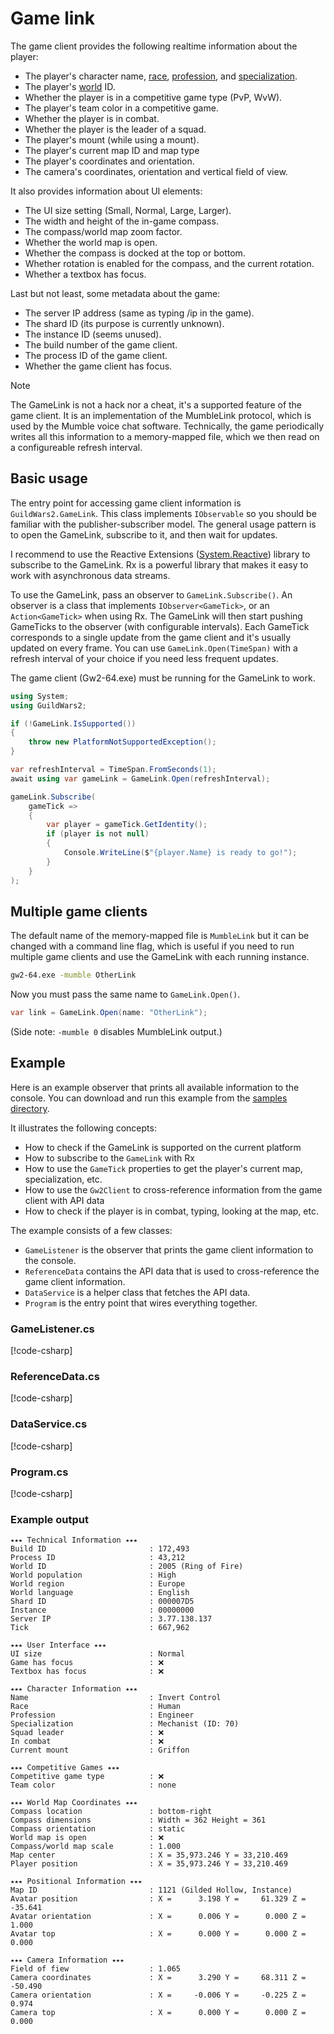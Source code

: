 # Game link

The game client provides the following realtime information about the player:

- The player's character name, [race], [profession], and [specialization].
- The player's [world] ID.
- Whether the player is in a competitive game type (PvP, WvW).
- The player's team color in a competitive game.
- Whether the player is in combat.
- Whether the player is the leader of a squad.
- The player's mount (while using a mount).
- The player's current map ID and map type
- The player's coordinates and orientation.
- The camera's coordinates, orientation and vertical field of view.

It also provides information about UI elements:

- The UI size setting (Small, Normal, Large, Larger).
- The width and height of the in-game compass.
- The compass/world map zoom factor.
- Whether the world map is open.
- Whether the compass is docked at the top or bottom.
- Whether rotation is enabled for the compass, and the current rotation.
- Whether a textbox has focus.

Last but not least, some metadata about the game:

- The server IP address (same as typing /ip in the game).
- The shard ID (its purpose is currently unknown).
- The instance ID (seems unused).
- The build number of the game client.
- The process ID of the game client.
- Whether the game client has focus.

> [!NOTE]
> The GameLink is not a hack nor a cheat, it's a supported feature of the game client.
> It is an implementation of the MumbleLink protocol, which is used by the Mumble voice chat software.
> Technically, the game periodically writes all this information to a memory-mapped file,
> which we then read on a configureable refresh interval.

## Basic usage

The entry point for accessing game client information is `GuildWars2.GameLink`.
This class implements `IObservable` so you should be familiar with the
publisher-subscriber model. The general usage pattern is to open the GameLink,
subscribe to it, and then wait for updates.

I recommend to use the Reactive Extensions
([System.Reactive][Rx]) library to subscribe to the GameLink. Rx is a powerful
library that makes it easy to work with asynchronous data streams.

To use the GameLink, pass an observer to `GameLink.Subscribe()`. An observer is
a class that implements `IObserver<GameTick>`, or an `Action<GameTick>` when
using Rx. The GameLink will then start pushing GameTicks to the observer (with
configurable intervals). Each GameTick corresponds to a single update from the
game client and it's usually updated on every frame. You can use
`GameLink.Open(TimeSpan)` with a refresh interval of your choice if you need less
frequent updates.

The game client (Gw2-64.exe) must be running for the GameLink to work.

``` csharp
using System;
using GuildWars2;

if (!GameLink.IsSupported())
{
    throw new PlatformNotSupportedException();
}

var refreshInterval = TimeSpan.FromSeconds(1);
await using var gameLink = GameLink.Open(refreshInterval);

gameLink.Subscribe(
    gameTick =>
    {
        var player = gameTick.GetIdentity();
        if (player is not null)
        {
            Console.WriteLine($"{player.Name} is ready to go!");
        }
    }
);
```

## Multiple game clients

The default name of the memory-mapped file is `MumbleLink` but it can be changed
with a command line flag, which is useful if you need to run multiple game clients
and use the GameLink with each running instance.

``` cmd
gw2-64.exe -mumble OtherLink
```

Now you must pass the same name to `GameLink.Open()`.

``` csharp
var link = GameLink.Open(name: "OtherLink");
```

(Side note: `-mumble 0` disables MumbleLink output.)

## Example

Here is an example observer that prints all available information to the console.
You can download and run this example from the [samples directory](https://github.com/sliekens/gw2sdk/tree/main/samples/Mumble).

It illustrates the following concepts:

- How to check if the GameLink is supported on the current platform
- How to subscribe to the `GameLink` with Rx
- How to use the `GameTick` properties to get the player's current map, specialization, etc.
- How to use the `Gw2Client` to cross-reference information from the game client with API data
- How to check if the player is in combat, typing, looking at the map, etc.

The example consists of a few classes:

- `GameListener` is the observer that prints the game client information to the console.
- `ReferenceData` contains the API data that is used to cross-reference the game client information.
- `DataService` is a helper class that fetches the API data.
- `Program` is the entry point that wires everything together.

### GameListener.cs
[!code-csharp[](~/samples/Mumble/GameListener.cs)]

### ReferenceData.cs
[!code-csharp[](~/samples/Mumble/ReferenceData.cs)]

### DataService.cs
[!code-csharp[](~/samples/Mumble/DataService.cs)]

### Program.cs
[!code-csharp[](~/samples/Mumble/Program.cs)]

### Example output

``` text
⭑⭑⭑ Technical Information ⭑⭑⭑
Build ID                       : 172,493
Process ID                     : 43,212
World ID                       : 2005 (Ring of Fire)
World population               : High
World region                   : Europe
World language                 : English
Shard ID                       : 000007D5
Instance                       : 00000000
Server IP                      : 3.77.138.137
Tick                           : 667,962

⭑⭑⭑ User Interface ⭑⭑⭑
UI size                        : Normal
Game has focus                 : ❌
Textbox has focus              : ❌

⭑⭑⭑ Character Information ⭑⭑⭑
Name                           : Invert Control
Race                           : Human
Profession                     : Engineer
Specialization                 : Mechanist (ID: 70)
Squad leader                   : ❌
In combat                      : ❌
Current mount                  : Griffon

⭑⭑⭑ Competitive Games ⭑⭑⭑
Competitive game type          : ❌
Team color                     : none

⭑⭑⭑ World Map Coordinates ⭑⭑⭑
Compass location               : bottom-right
Compass dimensions             : Width = 362 Height = 361
Compass orientation            : static
World map is open              : ❌
Compass/world map scale        : 1.000
Map center                     : X = 35,973.246 Y = 33,210.469
Player position                : X = 35,973.246 Y = 33,210.469

⭑⭑⭑ Positional Information ⭑⭑⭑
Map ID                         : 1121 (Gilded Hollow, Instance)
Avatar position                : X =      3.198 Y =     61.329 Z =    -35.641
Avatar orientation             : X =      0.006 Y =      0.000 Z =      1.000
Avatar top                     : X =      0.000 Y =      0.000 Z =      0.000

⭑⭑⭑ Camera Information ⭑⭑⭑
Field of fiew                  : 1.065
Camera coordinates             : X =      3.290 Y =     68.311 Z =    -50.490
Camera orientation             : X =     -0.006 Y =     -0.225 Z =      0.974
Camera top                     : X =      0.000 Y =      0.000 Z =      0.000
```

[race]:https://wiki.guildwars2.com/wiki/Playable_races
[profession]:https://wiki.guildwars2.com/wiki/Profession
[specialization]:https://wiki.guildwars2.com/wiki/Specialization
[world]:https://wiki.guildwars2.com/wiki/World
[Rx]:https://www.nuget.org/packages/System.Reactive/
